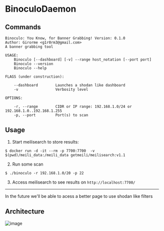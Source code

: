 # BinoculoDaemon

## Commands
```
Binoculo: You Know, for Banner Grabbing! Version: 0.1.0
Author: Girorme <g1r0rm3@gmail.com>
A banner grabbing tool

USAGE:
    Binoculo [--dashboard] [-v] --range host_notation [--port port]
    Binoculo --version
    Binoculo --help

FLAGS (under construction):

    --dashboard        Launches a shodan like dashboard                                                              
    -v                 Verbosity level                                                                               

OPTIONS:

    -r, --range        CIDR or IP range: 192.168.1.0/24 or 192.168.1.0..192.168.1.255                                
    -p, --port         Port(s) to scan
```

## Usage
1. Start meilisearch to store results:
```
$ docker run -d -it --rm -p 7700:7700  -v $(pwd)/meili_data:/meili_data getmeili/meilisearch:v1.1
```

2. Run some scan
```
$ ./binoculo -r 192.168.1.0/20 -p 22
```

3. Access meilisearch to see results on `http://localhost:7700/`

---

In the future we'll be able to acess a better page to use shodan like filters

## Architecture
![image](https://user-images.githubusercontent.com/54730507/236296988-4a6c5579-dcaa-4b23-bbce-121b814473df.png)
